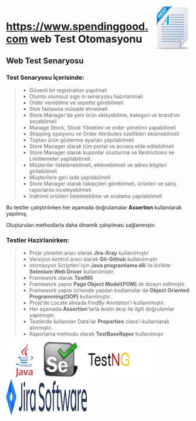 <img src="src/pngs/readme.png" width="100px" height="120px" align="right"/>


# https://www.spendinggood.com web Test Otomasyonu
## Web Test Senaryosu
### Test Senaryosu İçerisinde:
> - Güvenli bir registration yapılmalı
> - Olumlu olumsuz sign in senaryosu hazırlanmalı
> - Order verebilme ve sepette görebilmeli
> - Stok fazlasına müsade etmemeli
> - Store Manager'da yeni ürün ekleyebilme, kategori ve brand'ını seçebilmeli
> - Manage Stock, Stock Yönetimi ve order yönetimi yapabilmeli
> - Shipping opsiyonu ve Order Attributes özellikleri eklenebilmeli
> - Toptan ürün gösterme ayarları yapılabilmeli
> - Store Manager olarak tüm portal ve access elde edilebilmeli
> - Store Manager olarak kuponlar olusturma ve Restrictions ve Limitlemeler yapilabilmeli.
> - Müşteriler listelenebilmeli, eklenebilmeli ve adres bilgileri girilebilmeli
> - Müşterilere geri iade yapılabilmeli
> - Store Manager olarak takipçileri görebilmeli, ürünleri ve satış raporlarını inceleyebilmeli
> - İndirimli ürünleri listeletebilme ve sıralama yapılabilmeli

Bu testler çalıştırılırken her aşamada doğrulamalar **Assertion** kullanılarak yapılmış,

Oluşturulan methodlarla daha dinamik çalışılması sağlanmıştır.

### Testler Hazirlanirken:
> - Proje yönetim aracı olarak **Jira-Xray** kullanılmıştır
> - Versiyon kontrol aracı olarak **Git-Github** kullanılmıştır
> - otomasyon Scriptleri için **Java programlama dili** ile birlikte **Selenium Web Driver** kullanılmiştır.
> - Framework olarak **TestNG**
> - Framework yapısı **Page Object Model(POM)** ile dizayn edilmiştir.
> - Framework yapısı içrisinde yapılan kodlamalar da **Object Oriented Programming(OOP)** kullanılmıştır.
> - Proje'de Locate almada _FindBy Anotation_'ı kullanılmıştır.
> - Her aşamada **Assertion**'larla testin akışı ile ilgili doğrulamlar yapılmıştır.
> - Testlerde kullanılan Data'lar **Properties** class'ı kullanılarak alınmıştır.
> - Raporlama methodu olarak **TestBaseRapor** kullanılmışır


<img src="src/pngs/java.png" width="100px" height="100px" padding="10px" align="left"/>
<img src="src/pngs/selenium.png" width="100px" height="100px" padding="10px" align="left"/>
<img src="src/pngs/testng1.png" width="200px" height="100px" padding="10px" align="left"/>
<img src="src/pngs/jira.png" width="220px" height="100px" padding="10px" align="left"/>
